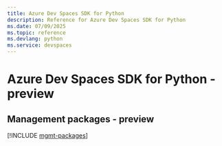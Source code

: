```yaml
---
title: Azure Dev Spaces SDK for Python
description: Reference for Azure Dev Spaces SDK for Python
ms.date: 07/09/2025
ms.topic: reference
ms.devlang: python
ms.service: devspaces
---
```

# Azure Dev Spaces SDK for Python - preview

## Management packages - preview
[!INCLUDE [mgmt-packages](dev-spaces-mgmt-index.md)]